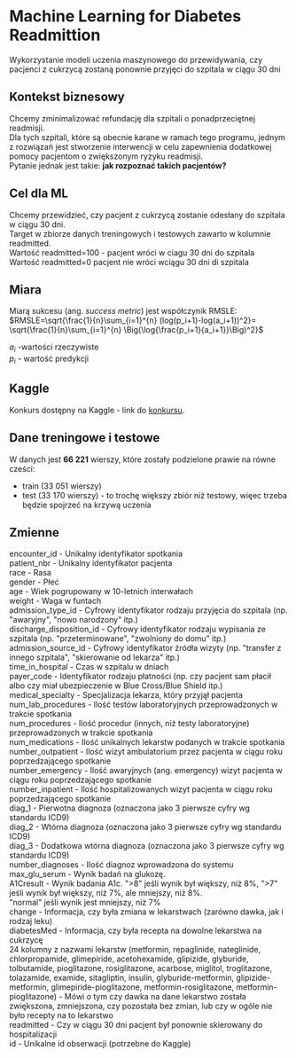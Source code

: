 # Machine Learning for Diabetes Readmittion

Wykorzystanie modeli uczenia maszynowego do przewidywania, czy pacjenci z cukrzycą zostaną ponownie przyjęci do szpitala w ciągu 30 dni<br>

## Kontekst biznesowy
Chcemy zminimalizować refundację dla szpitali o ponadprzeciętnej readmisji. <br>
Dla tych szpitali, które są obecnie karane w ramach tego programu, jednym z rozwiązań jest stworzenie interwencji w celu zapewnienia dodatkowej pomocy pacjentom o zwiększonym ryzyku readmisji. <br>
Pytanie jednak jest takie: <b>jak rozpoznać takich pacjentów?</b> 

## Cel dla ML
Chcemy przewidzieć, czy pacjent z cukrzycą zostanie odesłany do szpitala w ciągu 30 dni.<br>
Target w zbiorze danych treningowych i testowych zawarto w kolumnie readmitted. <br>
Wartość readmitted=100 - pacjent wróci w ciagu 30 dni do szpitala <br>
Wartość readmitted=0 pacjent nie wróci wciągu 30 dni di szpitala<br>


## Miara
Miarą sukcesu (ang. *success metric*) jest współczynik RMSLE: <br>
$RMSLE=\sqrt{\frac{1}{n}\sum_{i=1}^{n} (log(p_i+1)-log(a_i+1))^2}= \sqrt{\frac{1}{n}\sum_{i=1}^{n} \Big(\log{\frac{p_i+1}{a_i+1}}\Big)^2}$

$a_i$ -wartości rzeczywiste <br>
$p_i$ - wartość predykcji <br>


## Kaggle
Konkurs dostępny na Kaggle - link do [konkursu](https://www.kaggle.com/t/5f586fe8eb894a01bdbd4332bbc10d67).

## Dane treningowe i testowe
W danych jest **66 221** wierszy, które zostały podzielone prawie na równe cześci:
- train (33 051 wierszy)
- test (33 170 wierszy) - to trochę większy zbiór niż testowy, więec trzeba będzie spojrzeć na krzywą uczenia

## Zmienne
encounter_id - Unikalny identyfikator spotkania<br>
patient_nbr - Unikalny identyfikator pacjenta<br>
race - Rasa<br>
gender - Płeć<br>
age - Wiek pogrupowany w 10-letnich interwałach<br>
weight - Waga w funtach<br>
admission_type_id - Cyfrowy identyfikator rodzaju przyjęcia do szpitala (np. "awaryjny", "nowo narodzony" itp.)<br>
discharge_disposition_id - Cyfrowy identyfikator rodzaju wypisania ze szpitala (np. "przeterminowane", "zwolniony do domu" itp.)<br>
admission_source_id - Cyfrowy identyfikator źródła wizyty (np. "transfer z innego szpitala", "skierowanie od lekarza" itp.)<br>
time_in_hospital - Czas w szpitalu w dniach<br>
payer_code - Identyfikator rodzaju płatności (np. czy pacjent sam płacił albo czy miał ubezpieczenie w Blue Cross/Blue Shield itp.)<br>
medical_specialty - Specjalizacja lekarza, który przyjął pacjenta<br>
num_lab_procedures - Ilość testów laboratoryjnych przeprowadzonych w trakcie spotkania<br>
num_procedures - Ilość procedur (innych, niż testy laboratoryjne) przeprowadzonych w trakcie spotkania<br>
num_medications - Ilość unikalnych lekarstw podanych w trakcie spotkania<br>
number_outpatient - Ilość wizyt ambulatorium przez pacjenta w ciągu roku poprzedzającego spotkanie<br>
number_emergency - Ilość awaryjnych (ang. emergency) wizyt pacjenta w ciągu roku poprzedzającego spotkanie<br>
number_inpatient - Ilość hospitalizowanych wizyt pacjenta w ciągu roku poprzedzającego spotkanie<br>
diag_1 - Pierwotna diagnoza (oznaczona jako 3 pierwsze cyfry wg standardu ICD9)<br>
diag_2 - Wtórna diagnoza (oznaczona jako 3 pierwsze cyfry wg standardu ICD9)<br>
diag_3 - Dodatkowa wtórna diagnoza (oznaczona jako 3 pierwsze cyfry wg standardu ICD9)<br>
number_diagnoses - Ilość diagnoz wprowadzona do systemu<br>
max_glu_serum - Wynik badań na glukozę.<br>
A1Cresult - Wynik badania A1c. ">8" jeśli wynik był większy, niż 8%, ">7" jeśli wynik był większy, niż 7%, ale mniejszy, niż 8%. <br>"normal" jeśli wynik jest mniejszy, niż 7%<br>
change - Informacja, czy była zmiana w lekarstwach (zarówno dawka, jak i rodzaj leku)<br>
diabetesMed - Informacja, czy była recepta na dowolne lekarstwa na cukrzycę<br>
24 kolumny z nazwami lekarstw (metformin, repaglinide, nateglinide, chlorpropamide, glimepiride, acetohexamide, glipizide, glyburide, tolbutamide, pioglitazone, rosiglitazone, acarbose, miglitol, troglitazone, tolazamide, examide, sitagliptin, insulin, glyburide-metformin, glipizide-metformin, glimepiride-pioglitazone, metformin-rosiglitazone, metformin-pioglitazone) - Mówi o tym czy dawka na dane lekarstwo została zwiększona, zmniejszona, czy pozostała bez zmian, lub czy w ogóle nie było recepty na to lekarstwo<br>
readmitted - Czy w ciągu 30 dni pacjent był ponownie skierowany do hospitalizacji<br>
id - Unikalne id obserwacji (potrzebne do Kaggle)<br>
